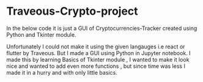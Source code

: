 # Traveous-Crypto-project

In the below code it is just a GUI of Cryptocurrencies-Tracker created using Python and Tkinter module.

Unfortunately I could not make it using the given langauges i.e react or flutter by Traveous. But I made a GUI using Python in Jupyter notebook.
I made this by learning Basics of Tkinter module , I wanted to make it look nice and wanted to add even more functions , but since time was less I made it in a hurry and with only little basics.  



